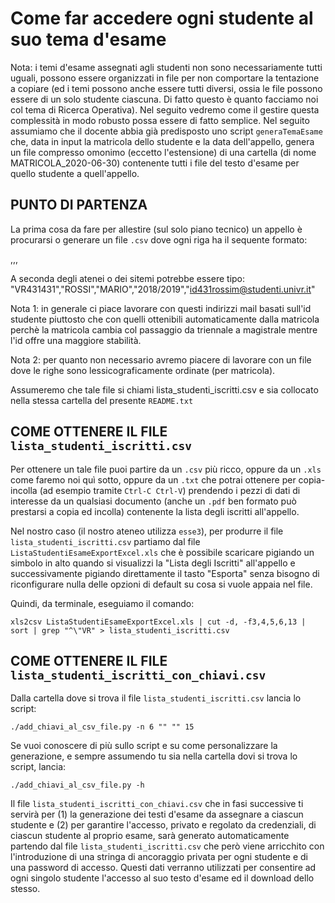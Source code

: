 # Come far accedere ogni studente al suo tema d'esame

Nota: i temi d'esame assegnati agli studenti non sono necessariamente tutti uguali, possono essere organizzati in file per non comportare la tentazione a copiare (ed i temi possono anche essere tutti diversi, ossia le file possono essere di un solo studente ciascuna. Di fatto questo è quanto facciamo noi col tema di Ricerca Operativa). Nel seguito vedremo come il gestire questa complessità in modo robusto possa essere di fatto semplice.
Nel seguito assumiamo che il docente abbia già predisposto uno script `generaTemaEsame` che, data in input la matricola dello studente e la data dell'appello, genera un file compresso omonimo (eccetto l'estensione) di una cartella (di nome MATRICOLA_2020-06-30) contenente tutti i file del testo d'esame per quello studente a quell'appello. 

## PUNTO DI PARTENZA

La prima cosa da fare per allestire (sul solo piano tecnico) un appello è procurarsi o generare un file `.csv` dove ogni riga ha il sequente formato:

<matricola>,<cognome>,<nome>,<anno accademico di frequenza><indirizzo>

A seconda degli atenei o dei sitemi potrebbe essere tipo:
"VR431431","ROSSI","MARIO","2018/2019","id431rossim@studenti.univr.it"

Nota 1: in generale ci piace lavorare con questi indirizzi mail basati sull'id studente piuttosto che con quelli ottenibili automaticamente dalla matricola perchè la matricola cambia col passaggio da triennale a magistrale mentre l'id offre una maggiore stabilità.

Nota 2: per quanto non necessario avremo piacere di lavorare con un file dove le righe sono lessicograficamente ordinate (per matricola).

Assumeremo che tale file si chiami lista_studenti_iscritti.csv e sia collocato nella stessa cartella del presente `README.txt`

## COME OTTENERE IL FILE `lista_studenti_iscritti.csv`

Per ottenere un tale file puoi partire da un `.csv` più ricco, oppure da un `.xls` come faremo noi quì sotto, oppure da un `.txt` che potrai ottenere per copia-incolla (ad esempio tramite `Ctrl-C Ctrl-V`) prendendo i pezzi di dati di interesse da un qualsiasi documento (anche un `.pdf` ben formato può prestarsi a copia ed incolla) contenente la lista degli iscritti all'appello.


Nel nostro caso (il nostro ateneo utilizza `esse3`), per produrre il file `lista_studenti_iscritti.csv` partiamo dal file `ListaStudentiEsameExportExcel.xls` che è possibile scaricare pigiando un simbolo in alto quando si visualizzi la "Lista degli Iscritti" all'appello e successivamente pigiando direttamente il tasto "Esporta" senza bisogno di riconfigurare nulla delle opzioni di default su cosa si vuole appaia nel file.

Quindi, da terminale, eseguiamo il comando:

```
xls2csv ListaStudentiEsameExportExcel.xls | cut -d, -f3,4,5,6,13 | sort | grep "^\"VR" > lista_studenti_iscritti.csv
```

## COME OTTENERE IL FILE `lista_studenti_iscritti_con_chiavi.csv`

Dalla cartella dove si trova il file `lista_studenti_iscritti.csv` lancia lo script:

```
./add_chiavi_al_csv_file.py -n 6 "" "" 15
```

Se vuoi conoscere di più sullo script e su come personalizzare la generazione, e sempre assumendo tu sia nella cartella dovi si trova lo script, lancia:

```
./add_chiavi_al_csv_file.py -h
```

Il file `lista_studenti_iscritti_con_chiavi.csv` che in fasi successive ti servirà per (1) la generazione dei testi d'esame da assegnare a ciascun studente e (2) per garantire l'accesso, privato e regolato da credenziali, di ciascun studente al proprio esame, sarà generato automaticamente partendo dal file `lista_studenti_iscritti.csv` che però viene arricchito con l'introduzione di una stringa di ancoraggio privata per ogni studente e di una password di accesso. Questi dati verranno utilizzati per consentire ad ogni singolo studente l'accesso al suo testo d'esame ed il download dello stesso.

